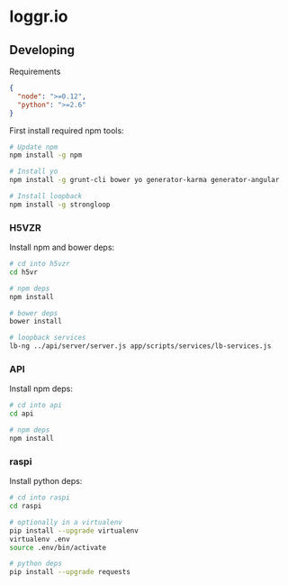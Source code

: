 # loggr.io

## Developing

Requirements

```json
{
  "node": ">=0.12",
  "python": ">=2.6"
}
```

First install required npm tools:

```bash
# Update npm
npm install -g npm

# Install yo
npm install -g grunt-cli bower yo generator-karma generator-angular

# Install loopback
npm install -g strongloop
```

### H5VZR

Install npm and bower deps:

```bash
# cd into h5vzr
cd h5vr

# npm deps
npm install

# bower deps
bower install

# loopback services
lb-ng ../api/server/server.js app/scripts/services/lb-services.js

```

### API

Install npm deps:

```bash
# cd into api
cd api

# npm deps
npm install
```

### raspi

Install python deps:

```bash
# cd into raspi
cd raspi

# optionally in a virtualenv
pip install --upgrade virtualenv
virtualenv .env
source .env/bin/activate

# python deps
pip install --upgrade requests
```
